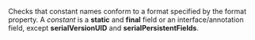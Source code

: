 Checks that constant names conform to a format specified by the format
property. A *constant* is a **static** and **final** field or an
interface/annotation field, except **serialVersionUID** and
**serialPersistentFields**.
